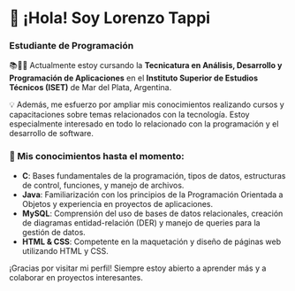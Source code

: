 # 👋 ¡Hola! Soy Lorenzo Tappi

### Estudiante de Programación

📚👨‍🎓 Actualmente estoy cursando la **Tecnicatura en Análisis, Desarrollo y Programación de Aplicaciones** en el **Instituto Superior de Estudios Técnicos (ISET)** de Mar del Plata, Argentina.

💡 Además, me esfuerzo por ampliar mis conocimientos realizando cursos y capacitaciones sobre temas relacionados con la tecnología. Estoy especialmente interesado en todo lo relacionado con la programación y el desarrollo de software.

### 🚀 Mis conocimientos hasta el momento:

- **C**: Bases fundamentales de la programación, tipos de datos, estructuras de control, funciones, y manejo de archivos.
- **Java**: Familiarización con los principios de la Programación Orientada a Objetos y experiencia en proyectos de aplicaciones.
- **MySQL**: Comprensión del uso de bases de datos relacionales, creación de diagramas entidad-relación (DER) y manejo de queries para la gestión de datos.
- **HTML & CSS**: Competente en la maquetación y diseño de páginas web utilizando HTML y CSS.

¡Gracias por visitar mi perfil! Siempre estoy abierto a aprender más y a colaborar en proyectos interesantes.
